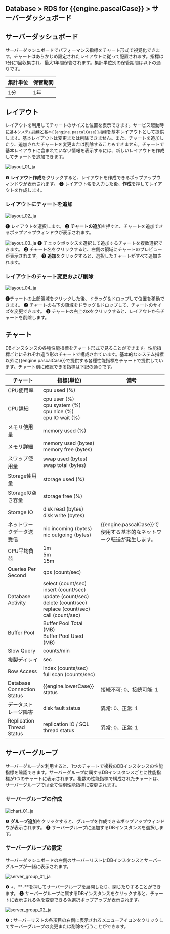 ## Database > RDS for {{engine.pascalCase}} > サーバーダッシュボード

## サーバーダッシュボード

サーバーダッシュボードでパフォーマンス指標をチャート形式で視覚化できます。チャートはあらかじめ設定されたレイアウトに従って配置されます。指標は1分に1回収集され、最大1年間保管されます。集計単位別の保管期間は以下の通りです。

| 集計単位 | 保管期間 |
|------|------|
| 1分   | 1年   |

## レイアウト

レイアウトを利用してチャートのサイズと位置を表示できます。サービス起動時に`基本システム指標`と`基本{{engine.pascalCase}}指標`を基本レイアウトとして提供します。基本レイアウトは変更または削除できません。また、チャートを追加したり、追加されたチャートを変更または削除することもできません。チャートで基本レイアウトに含まれていない情報を表示するには、新しいレイアウトを作成してチャートを追加できます。

![layout_01_ja]({{url.cdn}}/23.04.11/layout_01_ja.png)

❶ **レイアウト作成**をクリックすると、レイアウトを作成できるポップアップウィンドウが表示されます。
❷ レイアウト名を入力した後、**作成**を押してレイアウトを作成します。

### レイアウトにチャートを追加

![layout_02_ja]({{url.cdn}}/23.04.11/layout_02_ja.png)

❶ レイアウトを選択します。
❷ **チャートの追加**を押すと、チャートを追加できるポップアップウィンドウが表示されます。

![layout_03_ja]({{url.cdn}}/23.04.11/layout_03_ja.png)
❶ チェックボックスを選択して追加するチャートを複数選択できます。
❷ チャート名をクリックすると、左側の領域にチャートのプレビューが表示されます。
❸ **追加**をクリックすると、選択したチャートがすべて追加されます。

### レイアウトのチャート変更および削除

![layout_04_ja]({{url.cdn}}/23.04.11/layout_04_ja.png)

❶チャートの上部領域をクリックした後、ドラッグ＆ドロップして位置を移動できます。
❷ チャートの右下の領域をドラッグ＆ドロップして、チャートのサイズを変更できます。
❸ チャートの右上の**x**をクリックすると、レイアウトからチャートを削除します。

## チャート

DBインスタンスの各種性能指標をチャート形式で見ることができます。性能指標ごとにそれぞれ違う形のチャートで構成されています。基本的なシステム指標以外に{{engine.pascalCase}}で提供する各種性能指標をチャートで提供しています。チャート別に確認できる指標は下記の通りです。

| チャート                       | 指標(単位)                                                                                                                               | 備考                                            |
|----------------------------|--------------------------------------------------------------------------------------------------------------------------------------|-----------------------------------------------|
| CPU使用率                     | cpu used (%)                                                                                                                         |                                               |
| CPU詳細                      | cpu user (%)<br/>cpu system (%)<br/>cpu nice (%)<br/>cpu IO wait (%)                                                                 |                                               |
| メモリ使用量                     | memory used (%)                                                                                                                      |                                               |
| メモリ詳細                      | memory used (bytes)<br/>memory free (bytes)                                                                                          |                                               |
| スワップ使用量                    | swap used (bytes)<br> swap total (bytes)                                                                                             |                                               |
| Storage使用量                 | storage used (%)                                                                                                                     |                                               |
| Storageの空き容量               | storage free (%)                                                                                                                     |                                               |
| Storage IO                 | disk read (bytes)<br> disk write (bytes)                                                                                             |                                               |
| ネットワークデータ送受信               | nic incoming (bytes)<br> nic outgoing (bytes)                                                                                        | {{engine.pascalCase}}で使用する基本的なネットワーク転送が発生します。 |
| CPU平均負荷                    | 1m<br/>5m<br/>15m                                                                                                                    |                                               |
| Queries Per Second         | qps (count/sec)                                                                                                                      |                                               |
| Database Activity          | select (count/sec)<br/>insert (count/sec)<br/>update (count/sec)<br/>delete (count/sec)<br/>replace (count/sec)<br/>call (count/sec) |                                               |
| Buffer Pool                | Buffer Pool Total (MB)<br/>Buffer Pool Used (MB)                                                                                     |                                               |
| Slow Query                 | counts/min                                                                                                                           |                                               |
| 複製ディレイ                     | sec                                                                                                                                  |                                               |
| Row Access                 | index (counts/sec)<br/>full scan (counts/sec)                                                                                        |                                               |
| Database Connection Status | {{engine.lowerCase}} status                                                                                                          | 接続不可: 0、接続可能: 1                               |
| データストレージ障害                 | disk fault status                                                                                                                    | 異常: 0、正常: 1                                   |
| Replication Thread Status  | replication IO / SQL thread status                                                                                                   | 異常: 0、正常: 1                                   |

## サーバーグループ

サーバーグループを利用すると、1つのチャートで複数のDBインスタンスの性能指標を確認できます。サーバーグループに属するDBインスタンスごとに性能指標が1つのチャートに表示されます。複数の性能指標で構成されたチャートは、サーバーグループでは全て個別性能指標に変更されます。

### サーバーグループの作成

![chart_01_ja]({{url.cdn}}/23.04.11/chart_01_ja.png)

❶ **グループ追加**をクリックすると、グループを作成できるポップアップウィンドウが表示されます。
❷ サーバーグループに追加するDBインスタンスを選択します。

### サーバーグループの設定

サーバーダッシュボードの左側のサーバーリストにDBインスタンスとサーバーグループが一緒に表示されます。

![server_group_01_ja]({{url.cdn}}/23.04.11/server_group_01_ja.png)

❶ **+**、**-**を押してサーバーグループを展開したり、閉じたりすることができます。
❷ サーバーグループに属するDBインスタンスをクリックすると、チャートに表示される色を変更できる色選択ポップアップが表示されます。

![server_group_02_ja]({{url.cdn}}/23.04.11/server_group_02_ja.png)

❶ **:** サーバーリストの各項目の右側に表示されるメニューアイコンをクリックしてサーバーグループの変更または削除を行うことができます。
